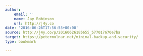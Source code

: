 ```yaml
---
author:
    email: ''
    name: Jay Robinson
    url: http://j4y.co
date: '2016-06-26T17:56:55+00:00'
source: http://j4y.co/p/20160626185655_577017670e7ba
target: https://petermolnar.net/minimal-backup-and-security/
type: bookmark

---
```


